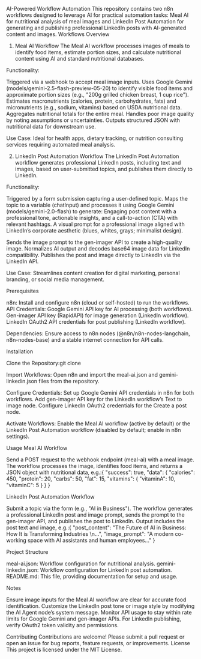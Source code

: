 AI-Powered Workflow Automation
This repository contains two n8n workflows designed to leverage AI for practical automation tasks: Meal AI for nutritional analysis of meal images and LinkedIn Post Automation for generating and publishing professional LinkedIn posts with AI-generated content and images.
Workflows Overview
1. Meal AI Workflow
The Meal AI workflow processes images of meals to identify food items, estimate portion sizes, and calculate nutritional content using AI and standard nutritional databases.

Functionality:

Triggered via a webhook to accept meal image inputs.
Uses Google Gemini (models/gemini-2.5-flash-preview-05-20) to identify visible food items and approximate portion sizes (e.g., "200g grilled chicken breast, 1 cup rice").
Estimates macronutrients (calories, protein, carbohydrates, fats) and micronutrients (e.g., sodium, vitamins) based on USDA nutritional data.
Aggregates nutritional totals for the entire meal.
Handles poor image quality by noting assumptions or uncertainties.
Outputs structured JSON with nutritional data for downstream use.


Use Case: Ideal for health apps, dietary tracking, or nutrition consulting services requiring automated meal analysis.


2. LinkedIn Post Automation Workflow
The LinkedIn Post Automation workflow generates professional LinkedIn posts, including text and images, based on user-submitted topics, and publishes them directly to LinkedIn.

Functionality:

Triggered by a form submission capturing a user-defined topic.
Maps the topic to a variable (chatInput) and processes it using Google Gemini (models/gemini-2.0-flash) to generate:
Engaging post content with a professional tone, actionable insights, and a call-to-action (CTA) with relevant hashtags.
A visual prompt for a professional image aligned with LinkedIn’s corporate aesthetic (blues, whites, grays; minimalist design).


Sends the image prompt to the gen-imager API to create a high-quality image.
Normalizes AI output and decodes base64 image data for LinkedIn compatibility.
Publishes the post and image directly to LinkedIn via the LinkedIn API.


Use Case: Streamlines content creation for digital marketing, personal branding, or social media management.


Prerequisites

n8n: Install and configure n8n (cloud or self-hosted) to run the workflows.
API Credentials:
Google Gemini API key for AI processing (both workflows).
Gen-imager API key (RapidAPI) for image generation (LinkedIn workflow).
LinkedIn OAuth2 API credentials for post publishing (LinkedIn workflow).


Dependencies: Ensure access to n8n nodes (@n8n/n8n-nodes-langchain, n8n-nodes-base) and a stable internet connection for API calls.

Installation

Clone the Repository:git clone <repository-url>


Import Workflows:
Open n8n and import the meal-ai.json and gemini-linkedin.json files from the repository.


Configure Credentials:
Set up Google Gemini API credentials in n8n for both workflows.
Add gen-imager API key for the LinkedIn workflow’s Text to image node.
Configure LinkedIn OAuth2 credentials for the Create a post node.


Activate Workflows:
Enable the Meal AI workflow (active by default) or the LinkedIn Post Automation workflow (disabled by default; enable in n8n settings).



Usage
Meal AI Workflow

Send a POST request to the webhook endpoint (meal-ai) with a meal image.
The workflow processes the image, identifies food items, and returns a JSON object with nutritional data, e.g.:{
  "success": true,
  "data": {
    "calories": 450,
    "protein": 20,
    "carbs": 50,
    "fat": 15,
    "vitamins": {
      "vitaminA": 10,
      "vitaminC": 5
    }
  }
}



LinkedIn Post Automation Workflow

Submit a topic via the form (e.g., "AI in Business").
The workflow generates a professional LinkedIn post and image prompt, sends the prompt to the gen-imager API, and publishes the post to LinkedIn.
Output includes the post text and image, e.g.:{
  "post_content": "The Future of AI in Business: How It is Transforming Industries \n...",
  "image_prompt": "A modern co-working space with AI assistants and human employees..."
}



Project Structure

meal-ai.json: Workflow configuration for nutritional analysis.
gemini-linkedin.json: Workflow configuration for LinkedIn post automation.
README.md: This file, providing documentation for setup and usage.

Notes

Ensure image inputs for the Meal AI workflow are clear for accurate food identification.
Customize the LinkedIn post tone or image style by modifying the AI Agent node’s system message.
Monitor API usage to stay within rate limits for Google Gemini and gen-imager APIs.
For LinkedIn publishing, verify OAuth2 token validity and permissions.

Contributing
Contributions are welcome! Please submit a pull request or open an issue for bug reports, feature requests, or improvements.
License
This project is licensed under the MIT License.
